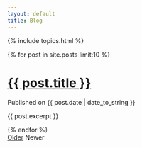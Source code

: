 ```yaml
---
layout: default
title: Blog
---
```


{% include topics.html %}

<div class="posts">
{% for post in site.posts limit:10 %}
<div class="post">
<h1 class="post-title"><a href="{{ post.url }}">{{ post.title }}</a></h1>

<span class="post-date">Published on {{ post.date | date_to_string }}</span>

{{ post.excerpt }}
</div>
{% endfor %}
</div>

<div class="pagination">
<a class="pagination-item older" href="/page2">Older</a>
<span class="pagination-item newer">Newer</span>
</div>